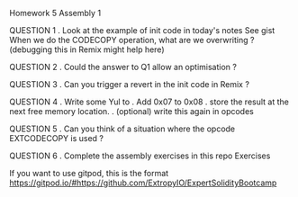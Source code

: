 Homework 5
Assembly 1

QUESTION 1
. Look at the example of init code in today's notes
See gist
When we do the CODECOPY operation, what are we
overwriting ?
(debugging this in Remix might help here)

QUESTION 2
. Could the answer to Q1 allow an optimisation ?

QUESTION 3
. Can you trigger a revert in the init code in Remix ?

QUESTION 4
. Write some Yul to
. Add 0x07 to 0x08
. store the result at the next free memory location.
. (optional) write this again in opcodes

QUESTION 5
. Can you think of a situation where the opcode
EXTCODECOPY is used ?

QUESTION 6
. Complete the assembly exercises in this repo
Exercises

If you want to use gitpod, this is the format
https://gitpod.io/#https://github.com/ExtropyIO/ExpertSolidityBootcamp
